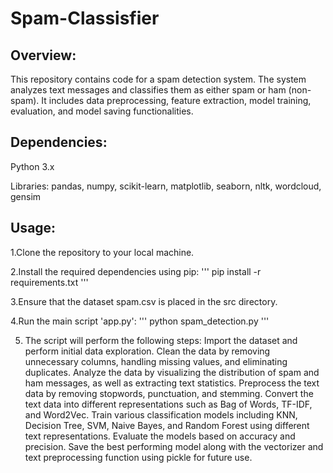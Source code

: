 # Spam-Classisfier
## Overview:
This repository contains code for a spam detection system. The system analyzes text messages and classifies them as either spam or ham (non-spam). It includes data preprocessing, feature extraction, model training, evaluation, and model saving functionalities.

## Dependencies:
Python 3.x

Libraries: pandas, numpy, scikit-learn, matplotlib, seaborn, nltk, wordcloud, gensim

## Usage:
1.Clone the repository to your local machine.

2.Install the required dependencies using pip:
'''
pip install -r requirements.txt
'''

3.Ensure that the dataset spam.csv is placed in the src directory.

4.Run the main script 'app.py':
'''
python spam_detection.py
'''

5. The script will perform the following steps:
Import the dataset and perform initial data exploration.
Clean the data by removing unnecessary columns, handling missing values, and eliminating duplicates.
Analyze the data by visualizing the distribution of spam and ham messages, as well as extracting text statistics.
Preprocess the text data by removing stopwords, punctuation, and stemming.
Convert the text data into different representations such as Bag of Words, TF-IDF, and Word2Vec.
Train various classification models including KNN, Decision Tree, SVM, Naive Bayes, and Random Forest using different text representations.
Evaluate the models based on accuracy and precision.
Save the best performing model along with the vectorizer and text preprocessing function using pickle for future use.
